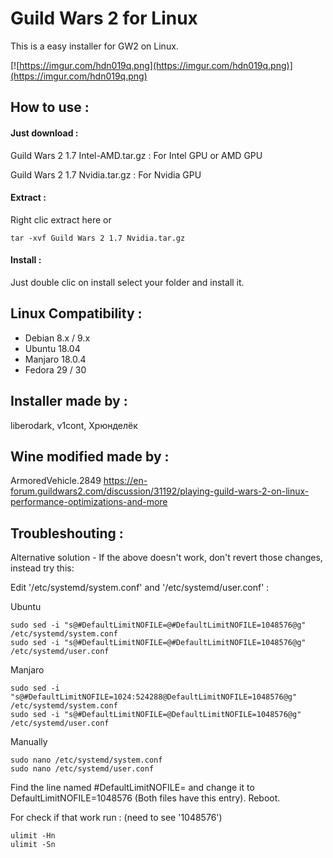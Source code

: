 # Guild Wars 2 for Linux

This is a easy installer for GW2 on Linux.

[![https://imgur.com/hdn019q.png](https://imgur.com/hdn019q.png)](https://imgur.com/hdn019q.png)


## How to use :

#### Just download :

Guild Wars 2 1.7 Intel-AMD.tar.gz : For Intel GPU or AMD GPU

Guild Wars 2 1.7 Nvidia.tar.gz : For Nvidia GPU

#### Extract :

Right clic extract here or

```tar -xvf Guild Wars 2 1.7 Nvidia.tar.gz```

#### Install :

Just double clic on install select your folder and install it.

## Linux Compatibility :

- Debian 8.x / 9.x
- Ubuntu 18.04
- Manjaro 18.0.4
- Fedora 29 / 30

## Installer made by :

liberodark, v1cont, Хрюнделёк

## Wine modified made by :

ArmoredVehicle.2849
https://en-forum.guildwars2.com/discussion/31192/playing-guild-wars-2-on-linux-performance-optimizations-and-more

## Troubleshouting :

Alternative solution - If the above doesn't work, don't revert those changes, instead try this:

Edit '/etc/systemd/system.conf' and '/etc/systemd/user.conf' :

Ubuntu
```
sudo sed -i "s@#DefaultLimitNOFILE=@#DefaultLimitNOFILE=1048576@g" /etc/systemd/system.conf
sudo sed -i "s@#DefaultLimitNOFILE=@#DefaultLimitNOFILE=1048576@g" /etc/systemd/user.conf
```

Manjaro
```
sudo sed -i "s@#DefaultLimitNOFILE=1024:524288@DefaultLimitNOFILE=1048576@g" /etc/systemd/system.conf
sudo sed -i "s@#DefaultLimitNOFILE=@DefaultLimitNOFILE=1048576@g" /etc/systemd/user.conf
```

Manually
```
sudo nano /etc/systemd/system.conf
sudo nano /etc/systemd/user.conf
```

Find the line named #DefaultLimitNOFILE= and change it to DefaultLimitNOFILE=1048576 (Both files have this entry).
Reboot.

For check if that work run : (need to see '1048576')

```
ulimit -Hn 
ulimit -Sn
```
